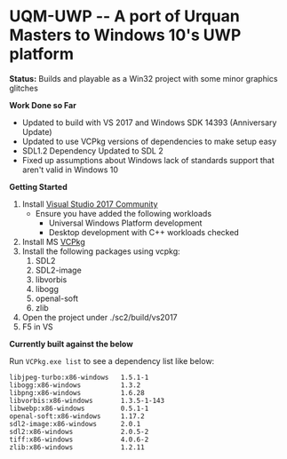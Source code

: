 # UQM-UWP -- A port of Urquan Masters to Windows 10's UWP platform
**Status:** 
Builds and playable as a Win32 project with some minor graphics glitches

**Work Done so Far**
* Updated to build with VS 2017 and Windows SDK 14393 (Anniversary Update)
* Updated to use VCPkg versions of dependencies to make setup easy
* SDL1.2 Dependency Updated to SDL 2
* Fixed up assumptions about Windows lack of standards support that aren't valid in Windows 10

**Getting Started**
1. Install [Visual Studio 2017 Community](https://www.visualstudio.com/downloads/)
    * Ensure you have added the following workloads
        * Universal Windows Platform development
        * Desktop development with C++ workloads checked
1. Install MS [VCPkg](https://github.com/Microsoft/vcpkg)
1. Install the following packages using vcpkg:
    1. SDL2
    1. SDL2-image
    1. libvorbis
    1. libogg
    1. openal-soft
    1. zlib
1. Open the project under ./sc2/build/vs2017
1. F5 in VS


**Currently built against the below**

Run `VCPkg.exe list` to see a dependency list like below:

```
libjpeg-turbo:x86-windows   1.5.1-1
libogg:x86-windows          1.3.2
libpng:x86-windows          1.6.28
libvorbis:x86-windows       1.3.5-1-143
libwebp:x86-windows         0.5.1-1
openal-soft:x86-windows     1.17.2
sdl2-image:x86-windows      2.0.1
sdl2:x86-windows            2.0.5-2
tiff:x86-windows            4.0.6-2
zlib:x86-windows            1.2.11
```
